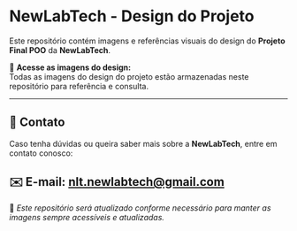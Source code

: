 # NewLabTech - Design do Projeto

Este repositório contém imagens e referências visuais do design do **Projeto Final POO** da **NewLabTech**.

📌 **Acesse as imagens do design:**  
Todas as imagens do design do projeto estão armazenadas neste repositório para referência e consulta.

---


## 📧 Contato
Caso tenha dúvidas ou queira saber mais sobre a **NewLabTech**, entre em contato conosco:

✉️ **E-mail:** nlt.newlabtech@gmail.com
---

🔹 *Este repositório será atualizado conforme necessário para manter as imagens sempre acessíveis e atualizadas.*

